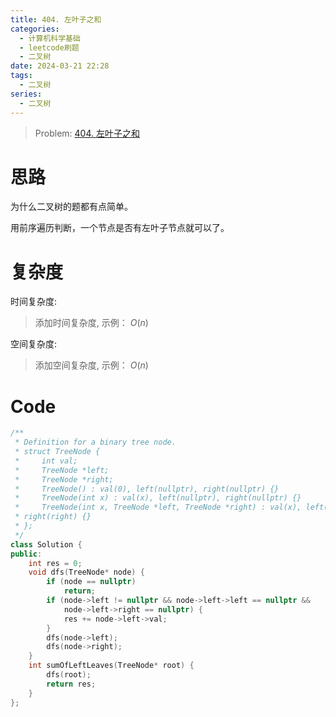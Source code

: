 ```yaml
---
title: 404. 左叶子之和
categories:
  - 计算机科学基础
  - leetcode刷题
  - 二叉树
date: 2024-03-21 22:28
tags:
  - 二叉树
series:
  - 二叉树
---
```


> Problem: [404. 左叶子之和](https://leetcode.cn/problems/sum-of-left-leaves/description/)

# 思路

为什么二叉树的题都有点简单。

用前序遍历判断，一个节点是否有左叶子节点就可以了。

# 复杂度

时间复杂度:
> 添加时间复杂度, 示例： $O(n)$

空间复杂度:
> 添加空间复杂度, 示例： $O(n)$


# Code
```C++ []
/**
 * Definition for a binary tree node.
 * struct TreeNode {
 *     int val;
 *     TreeNode *left;
 *     TreeNode *right;
 *     TreeNode() : val(0), left(nullptr), right(nullptr) {}
 *     TreeNode(int x) : val(x), left(nullptr), right(nullptr) {}
 *     TreeNode(int x, TreeNode *left, TreeNode *right) : val(x), left(left),
 * right(right) {}
 * };
 */
class Solution {
public:
    int res = 0;
    void dfs(TreeNode* node) {
        if (node == nullptr)
            return;
        if (node->left != nullptr && node->left->left == nullptr &&
            node->left->right == nullptr) {
            res += node->left->val;
        }
        dfs(node->left);
        dfs(node->right);
    }
    int sumOfLeftLeaves(TreeNode* root) {
        dfs(root);
        return res;
    }
};
```
  

